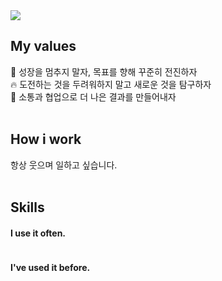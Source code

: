 <img src="https://capsule-render.vercel.app/api?type=waving&color=FFFF00&height=200&section=header&text=TRUE's%20GITHUB&fontSize=50" />

## My values
🌱 성장을 멈추지 말자, 목표를 향해 꾸준히 전진하자  
🔥 도전하는 것을 두려워하지 말고 새로운 것을 탐구하자  
🤝 소통과 협업으로 더 나은 결과를 만들어내자  
<br />
## How i work
항상 웃으며 일하고 싶습니다.
<br />
<br />
## Skills
#### I use it often.
<div style="display:flex;gap:30px;flex-wrap:wrap;">

</div>

#### I've used it before.
<div style="display:flex;gap:30px;flex-wrap:wrap;">

</div>
<br />
<br />
<br />

